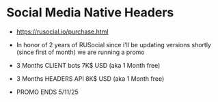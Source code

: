 # Social Media Native Headers
- https://rusocial.io/purchase.html

- In honor of 2 years of RUSocial since i'll be updating versions shortly (since first of month) we are running a promo
- 3 Months CLIENT bots 7K$ USD (aka 1 Month free)
- 3 Months HEADERS API 8K$ USD (aka 1 Month free)
- PROMO ENDS 5/11/25
